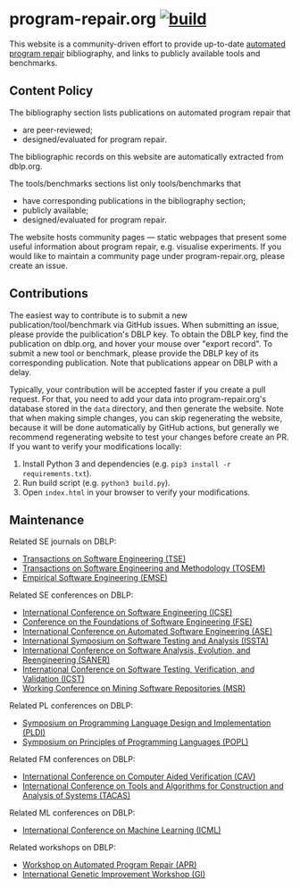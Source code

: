 # program-repair.org [![build](https://github.com/program-repair/program-repair.github.io/actions/workflows/build.yml/badge.svg)](https://github.com/program-repair/program-repair.github.io/actions/workflows/build.yml)

This website is a community-driven effort to provide up-to-date [automated program repair](https://en.wikipedia.org/wiki/Automatic_bug_fixing) bibliography, and links to publicly available tools and benchmarks.

## Content Policy ##

The bibliography section lists publications on automated program repair that

* are peer-reviewed;
* designed/evaluated for program repair.

The bibliographic records on this website are automatically extracted from dblp.org.

The tools/benchmarks sections list only tools/benchmarks that

* have corresponding publications in the bibliography section;
* publicly available;
* designed/evaluated for program repair.

The website hosts community pages &mdash; static webpages that present some useful information about program repair, e.g. visualise experiments. If you would like to maintain a community page under program-repair.org, please create an issue.

## Contributions ##

The easiest way to contribute is to submit a new publication/tool/benchmark via GitHub issues. When submitting an issue, please provide the puiblication's DBLP key. To obtain the DBLP key, find the publication on dblp.org, and hover your mouse over "export record". To submit a new tool or benchmark, please provide the DBLP key of its corresponding publication. Note that publications appear on DBLP with a delay. 

Typically, your contribution will be accepted faster if you create a pull request. For that, you need to add your data into program-repair.org's database stored in the `data` directory, and then generate the website. Note that when making simple changes, you can skip regenerating the website, because it will be done automatically by GitHub actions, but generally we recommend regenerating website to test your changes before create an PR. If you want to verify your modifications locally:

1. Install Python 3 and dependencies (e.g. `pip3 install -r requirements.txt`).
2. Run build script (e.g. `python3 build.py`).
3. Open `index.html` in your browser to verify your modifications.

## Maintenance ##

Related SE journals on DBLP:

* [Transactions on Software Engineering (TSE)](https://dblp.uni-trier.de/db/journals/tse/index.html)
* [Transactions on Software Engineering and Methodology (TOSEM)](https://dblp.uni-trier.de/db/journals/tosem/index.html)
* [Empirical Software Engineering (EMSE)](https://dblp.uni-trier.de/db/journals/ese/index.html)

Related SE conferences on DBLP:

* [International Conference on Software Engineering (ICSE)](https://dblp.uni-trier.de/db/conf/icse/index.html)
* [Conference on the Foundations of Software Engineering (FSE)](https://dblp.uni-trier.de/db/conf/sigsoft/index.html)
* [International Conference on Automated Software Engineering (ASE)](https://dblp.uni-trier.de/db/conf/kbse/index.html)
* [International Symposium on Software Testing and Analysis (ISSTA)](https://dblp.uni-trier.de/db/conf/issta/index.html)
* [International Conference on Software Analysis, Evolution, and Reengineering (SANER)](https://dblp.uni-trier.de/db/conf/wcre/index.html)
* [International Conference on Software Testing, Verification, and Validation (ICST)](https://dblp.uni-trier.de/db/conf/icst/index.html)
* [Working Conference on Mining Software Repositories (MSR)](https://dblp.uni-trier.de/db/conf/msr/index.html)


Related PL conferences on DBLP:

* [Symposium on Programming Language Design and Implementation (PLDI)](https://dblp.uni-trier.de/db/conf/pldi/index.html)
* [Symposium on Principles of Programming Languages (POPL)](https://dblp.uni-trier.de/db/conf/popl/index.html)

Related FM conferences on DBLP:

* [International Conference on Computer Aided Verification (CAV)](https://dblp.org/db/conf/cav/index.html)
* [International Conference on Tools and Algorithms for Construction and Analysis of Systems (TACAS)](https://dblp.org/db/conf/tacas/index.html)

Related ML conferences on DBLP:

* [International Conference on Machine Learning (ICML)](https://dblp.org/db/conf/icml/index.html)

Related workshops on DBLP:

* [Workshop on Automated Program Repair (APR)](https://dblp.org/db/conf/icse-apr/index.html)
* [International Genetic Improvement Workshop (GI)](https://dblp.org/db/conf/gi-ws/index.html)
